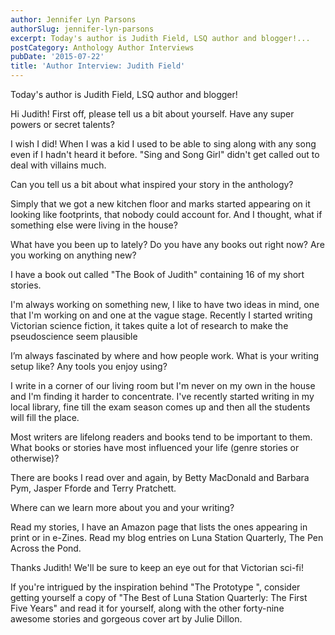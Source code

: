 ```yaml
---
author: Jennifer Lyn Parsons
authorSlug: jennifer-lyn-parsons
excerpt: Today's author is Judith Field, LSQ author and blogger!...
postCategory: Anthology Author Interviews
pubDate: '2015-07-22'
title: 'Author Interview: Judith Field'
---
```

Today's author is Judith Field, LSQ author and blogger!

Hi Judith! First off, please tell us a bit about yourself. Have any super powers or secret talents?

I wish I did! When I was a kid I used to be able to sing along with any song even if I hadn't heard it before. "Sing and Song Girl" didn't get called out to deal with villains much.

Can you tell us a bit about what inspired your story in the anthology?

Simply that we got a new kitchen floor and marks started appearing on it looking like footprints, that nobody could account for. And I thought, what if something else were living in the house?

What have you been up to lately? Do you have any books out right now? Are you working on anything new?

I have a book out called "The Book of Judith" containing 16 of my short stories.

I'm always working on something new, I like to have two ideas in mind, one that I'm working on and one at the vague stage. Recently I started writing Victorian science fiction, it takes quite a lot of research to make the pseudoscience seem plausible

I’m always fascinated by where and how people work. What is your writing setup like? Any tools you enjoy using?

I write in a corner of our living room but I'm never on my own in the house and I'm finding it harder to concentrate. I've recently started writing in my local library, fine till the exam season comes up and then all the students will fill the place.

Most writers are lifelong readers and books tend to be important to them. What books or stories have most influenced your life (genre stories or otherwise)?

There are books I read over and again, by Betty MacDonald and Barbara Pym, Jasper Fforde and Terry Pratchett.

Where can we learn more about you and your writing?

Read my stories, I have an Amazon page that lists the ones appearing in print or in e-Zines. Read my blog entries on Luna Station Quarterly, The Pen Across the Pond.

Thanks Judith! We'll be sure to keep an eye out for that Victorian sci-fi!

If you're intrigued by the inspiration behind "The Prototype ", consider getting yourself a copy of "The Best of Luna Station Quarterly: The First Five Years" and read it for yourself, along with the other forty-nine awesome stories and gorgeous cover art by Julie Dillon.